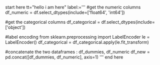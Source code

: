 start here
tt="hello i am here"
label:='''
  #get the numeric columns
  df_numeric = df.select_dtypes(include=['float64', 'int64'])

  #get the categorical columns
  df_categorical = df.select_dtypes(include=['object'])

  #label encoding
  from sklearn.preprocessing import LabelEncoder
  le = LabelEncoder()
  df_categorical = df_categorical.apply(le.fit_transform)

  #concatenate the two dataframes : df_dummies, df_numeric
  df_new = pd.concat([df_dummies, df_numeric], axis=1)
 '''
end here

